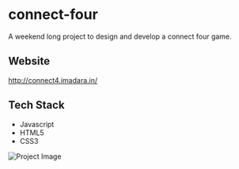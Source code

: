# connect-four
A weekend long project to design and develop a connect four game. 
## Website 
http://connect4.imadara.in/

## Tech Stack
 * Javascript
 * HTML5
 * CSS3

![Project Image](https://github.com/imadarai/connect-four/blob/master/connectfour.gif?raw=true)
